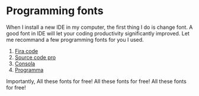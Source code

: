 # Programming fonts

When I install a new IDE in my computer, the first thing I do is change font.
A good font in IDE will let your coding productivity significantly improved.
Let me recommand a few programming fonts for you I used.

1. [Fira code](https://github.com/tonsky/FiraCode)
2. [Source code pro](https://github.com/adobe-fonts/source-code-pro)
3. [Consola](http://www.fontpalace.com/font-details/Consolas/)
4. [Programma](https://github.com/douglascrockford/Programma)

Importantly, 
All these fonts for free!
All these fonts for free!
All these fonts for free!

